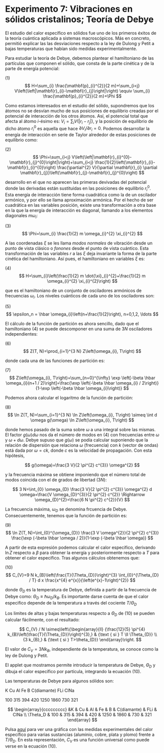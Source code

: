 # Experimento 7: Vibraciones en sólidos cristalinos; Teoría de Debye

El estudio del calor específico en sólidos fue uno de los primeros éxitos de la teoría cuántica aplicada a sistemas macroscópicos. Más en concreto, permitió explicar las las desviaciones respecto a la ley de Dulong y Petit a bajas temperaturas que habían sido medidas experimentalmente.

Para estudiar la teoría de Debye, debemos plantear el hamiltoniano de las partículas que componen el sólido, que consta de la parte cinética y de la parte de energía potencial:

(1)
$$
H=\sum_{i} \frac{\mathbf{p}_{i}^{2}}{2 m}+\sum_{i<j} V\left(\left|\mathbf{r}_{i}-\mathbf{r}_{j}\right|\right) \equiv \sum_{i} \frac{\mathbf{p}_{i}^{2}}{2 m}+\Phi
$$

Como estamos interesados en el estudio del sólido, supondremos que los átomos no se desvían mucho de sus posiciones de equilibrio creadas por el potencial de interacción de los otros átomos. Así, el potencial total que afecta al átomo $i$-ésimo es: $V_i = \sum_i V(|r_i - r_j|)$, y la posición de equilibrio de dicho átomo $r_i^0$ es aquella que hace $\partial V_i/\partial r_i = 0$. Podemos desarrollar la energía de interacción en serie de Taylor alrededor de estas posiciones de equilibrio como:

(2)
$$
\Phi=\sum_{i<j} V\left(\left|\mathbf{r}_{i}^{0}-\mathbf{r}_{j}^{0}\right|\right)+\sum_{i<j} \frac{1}{2}\left(\mathbf{r}_{i}-\mathbf{r}_{i}^{0}\right) \frac{\partial^{2} V}{\partial \mathbf{r}_{i} \partial \mathbf{r}_{j}}\left(\mathbf{r}_{j}-\mathbf{r}_{j}^{0}\right)
$$

desarrollo en el que no aparecen las primeras devivadas del potencial donde las derivadas están sustituidas en las posiciones de equilibrio $r_i^0$. Esta energía de interacción tiene forma cuadrática como la de un oscilador armónico, y por ello se llama aproximación armónica. Por el hecho de ser cuadrática en las variables posición, existe una transformación a otra base en la que la energía de interacción es diagonal, llamando a los elementos diagonales $m \omega_i$:

(3)
$$
\Phi=\sum_{i} \frac{1}{2} m \omega_{i}^{2} \xi_{i}^{2}
$$

A las coordenadas $\xi$ se les llama *modos normales* de vibración desde un punto de vista clásico o *fonones* desde el punto de vista cuántico. Esta transformación de las variables $r$ a las $\xi$ deja invariante la forma de la parte cinética del hamiltoniano. Así pues, el hamiltoniano en variables $\xi$ es:

(4)
$$
H=\sum_{i}\left(\frac{1}{2} m \dot{\xi}_{i}^{2}+\frac{1}{2} m \omega_{i}^{2} \xi_{i}^{2}\right)
$$

que es el hamiltoniano de un conjunto de osciladores armónicos de frecuencias $\omega_i$. Los niveles cuánticos de cada uno de los osciladores son:

(5)
$$
\epsilon_n = \hbar \omega_{i}\left(n+\frac{1}{2}\right), n=0,1,2, \ldots
$$

El cálculo de la función de partición es ahora sencillo, dado que el hamiltoniano (4) se puede descomponer en una suma de $3N$ osciladores independientes:

(6)
$$
Z(T, N)=\prod_{i=1}^{3 N} Z\left(\omega_{i}, T\right)
$$

donde cada una de las funciones de partición es:

(7)
$$
Z\left(\omega_{i}, T\right)=\sum_{n=0}^{\infty} \exp \left[-\beta \hbar \omega_{i}(n+1 / 2)\right]=\frac{\exp \left(-\beta \hbar \omega_{i} / 2\right)}{1-\exp \left(-\beta \hbar \omega_{i}\right)}
$$

Podemos ahora calcular el logaritmo de la función de partición:

(8)
$$
\ln Z(T, N)=\sum_{i=1}^{3 N} \ln Z\left(\omega_{i}, T\right) \simeq \int d \omega g(\omega) \ln Z\left(\omega_{i}, T\right)
$$

donde hemos pasado de la suma sobre $\omega$ a una integral sobre las mismas. El factor $g(\omega) d \omega$ nos da el número de modos en (4) con frecuencias entre $\omega$ y $\omega+d \omega$. Debye supuso que $g(\omega)$ se
podía calcular suponiendo que la relación de dispersión que relaciona $\omega$ (frecuencia) con $k$ (vector de ondas) está dada por $\omega=c k,$ donde $c$ es la velocidad de propagación. Con esta hipótesis,

$$
g(\omega)=\frac{3 V}{2 \pi^{2} c^{3}} \omega^{2}
$$

y la frecuencia máxima se obtiene imponiendo que el número total de modos coincida con el de grados de libertad $(3 N)$:

$$
3 N=\int_{0} \omega_{D} \frac{3 V}{2 \pi^{2} c^{3}} \omega^{2} d \omega=\frac{V \omega_{D}^{3}}{2 \pi^{2} c^{2}} \Rightarrow \omega_{D}^{2}=\frac{6 N \pi^{2} c^{2}}{V}
$$

La frecuencia máxima, $\omega_{D}$ se denomina frcuencia de Debye.
Consecuentemente, tenemos que la función de partición es:

(9)
$$
\ln Z(T, N)=\int_{0}^{\omega_{D}} \frac{3 V \omega^{2}}{2 \pi^{2} c^{3}} \frac{\exp (-\beta \hbar \omega / 2)}{1-\exp (-\beta \hbar \omega)}
$$

A partir de esta expresión podemos calcular el calor especifico, derivando $\ln Z$ respecto a $\beta$ para obtener la energía y posteriormente respecto a $T$ para obtener el calor especifico. Tras algunos cálculos obtenemos que:

(10)
$$
C_{V}=9 N k_{B}\left(\frac{T}{\Theta_{D}}\right)^{3} \int_{0}^{\Theta_{D} / T} d x \frac{x^{4} e^{x}}{\left(e^{x}-1\right)^{2}}
$$

donde $\Theta_{D}$ es la temperatura de Debye, definida a partir de la
frecuencia de Debye como: $\Theta_{D} \equiv \hbar \omega_{D} / k_{B}$. Es importante darse cuenta de que el calor especifico depende de la temperatura a través del cociente $T / \Theta_{D}$

Los limites de altas y bajas temperaturas respecto a ${\Theta}_{D}$ de (10) se pueden calcular fácilmente, con el resultado:

$$
C_{V} / N \simeq\left\{\begin{array}{ll}
{\frac{12}{5} \pi^{4} k_{B}\left(\frac{T}{\Theta_{D}}\right)^{3},} & {\text { si } T \ll \Theta_{D}} \\
{3 k_{B},} & {\text { si } T>\theta_{D}}
\end{array}\right.
$$

El valor de $C_V = 3Nk_B$, independiente de la temperatura, se conoce como la ley de Dulong y Petit.

El applet que mostramos permite introducir la temperatura de Debye, $\Theta_D$ y dibuja el calor específico por partícula, integrando la ecuación (10).

Las temperaturas de Debye para algunos sólidos son:

K 	Cu 	Al 	Fe 	B 	C(diamante) 	FLi 	ClNa

100 	315 	394 	420 	1250 	1860 	730 	321

$$
\begin{array}{ccccccccc}
 &K &	Cu &	Al &	Fe &	B &	C(diamante) &	FLi &	ClNa \\
\Theta_D & 100 & 315 &	394 &	420 &	1250 &	1860 &	730 &	321
\end{array}
$$

Pulsa [aquí](http://valbuena.fis.ucm.es/expint/html/fises/debye/exp.html) para ver una gráfica con las medidas experimentales del calor específico para varias sustancias (aluminio, cobre, plata y plomo) frente a $T/\Theta_D$. En esta representación, $C_V$ es una función universal como puede verse en la ecuación (10).
